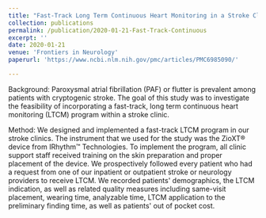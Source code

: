 ```yaml
---
title: "Fast-Track Long Term Continuous Heart Monitoring in a Stroke Clinic: A Feasibility Study"
collection: publications
permalink: /publication/2020-01-21-Fast-Track-Continuous
excerpt: ''
date: 2020-01-21
venue: 'Frontiers in Neurology'
paperurl: 'https://www.ncbi.nlm.nih.gov/pmc/articles/PMC6985090/'

---
```


Background: Paroxysmal atrial fibrillation (PAF) or flutter is prevalent among patients with cryptogenic stroke. The goal 
of this study was to investigate the feasibility of incorporating a fast-track, long term continuous heart monitoring (LTCM) 
program within a stroke clinic.

Method: We designed and implemented a fast-track LTCM program in our stroke clinics. The instrument that we used for the 
study was the ZioXT® device from IRhythm™ Technologies. To implement the program, all clinic support staff received training 
on the skin preparation and proper placement of the device. We prospectively followed every patient who had a request from 
one of our inpatient or outpatient stroke or neurology providers to receive LTCM. We recorded patients' demographics, the 
LTCM indication, as well as related quality measures including same-visit placement, wearing time, analyzable time, LTCM 
application to the preliminary finding time, as well as patients' out of pocket cost.